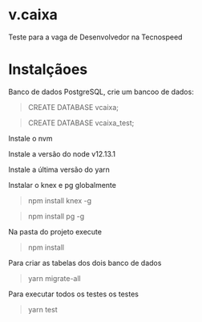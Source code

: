 # v.caixa

Teste para a vaga de Desenvolvedor na Tecnospeed

# Instalçãoes

Banco de dados PostgreSQL, crie um bancoo de dados:

> CREATE DATABASE vcaixa;

> CREATE DATABASE vcaixa_test;

Instale o nvm

Instale a versão do node v12.13.1

Instale a última versão do yarn

Instalar o knex e pg globalmente

> npm install knex -g

> npm install pg -g

Na pasta do projeto execute

> npm install

Para criar as tabelas dos dois banco de dados

> yarn migrate-all

Para executar todos os testes os testes

> yarn test
